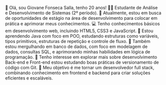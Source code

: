 👋 Olá, sou Giovane Fonseca Salla, tenho 20 anos!
🧑‍💻 Estudante de Análise e Desenvolvimento de Sistemas (2º período).
📍 Atualmente, estou em busca de oportunidades de estágio na área de desenvolvimento para colocar em prática e aprimorar meus conhecimentos.
💻 Tenho conhecimentos básicos em desenvolvimento web, incluindo HTML5, CSS3 e JavaScript.
🌱 Estou aprendendo Java com foco em POO, estudando estruturas como variáveis, tipos primitivos, estruturas de repetição e controle de fluxo.
💾 Também estou mergulhando em banco de dados, com foco em modelagem de dados, consultas SQL, e aprimorando minhas habilidades em lógica de programação.
🔧 Tenho interesse em explorar mais sobre desenvolvimento Back-end e Front-end  estou estudando boas práticas de versionamento de código com Git.
🎯 Meu objetivo é me tornar um desenvolvedor full stack, combinando conhecimento em frontend e backend para criar soluções eficientes e escaláveis.
